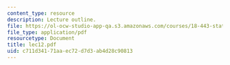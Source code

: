 ```yaml
---
content_type: resource
description: Lecture outline.
file: https://ol-ocw-studio-app-qa.s3.amazonaws.com/courses/18-443-statistics-for-applications-fall-2003/c711d34171aaec72d7d3ab4d28c90813_lec12.pdf
file_type: application/pdf
resourcetype: Document
title: lec12.pdf
uid: c711d341-71aa-ec72-d7d3-ab4d28c90813
---
```

